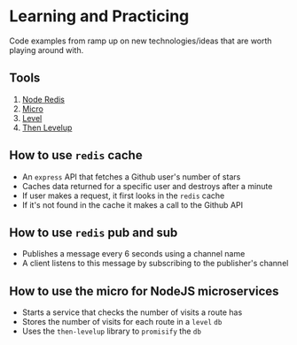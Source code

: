 # Learning and Practicing
Code examples from ramp up on new technologies/ideas that are worth playing around with.

## Tools
1.  [Node Redis](https://github.com/NodeRedis/node_redis)
2. [Micro](https://github.com/zeit/micro)
3. [Level](https://www.npmjs.com/package/level)
4. [Then Levelup](https://www.npmjs.com/package/then-levelup)

## How to use `redis` cache
- An `express` API that fetches a Github user's number of stars
- Caches data returned for a specific user and destroys after a minute
- If user makes a request, it first looks in the `redis` cache
- If it's not found in the cache it makes a call to the Github API

## How to use `redis` pub and sub
- Publishes a message every 6 seconds using a channel name
- A client listens to this message by subscribing to the publisher's channel

## How to use the micro for NodeJS microservices
- Starts a service that checks the number of visits a route has
- Stores the number of visits for each route in a `level` `db`
- Uses the `then-levelup` library to `promisify` the `db`

